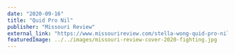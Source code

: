 ```yaml
---
date: "2020-09-16"
title: "Quid Pro Nil"
publisher: "Missouri Review"
external_link: "https://www.missourireview.com/stella-wong-quid-pro-nil/"
featuredImage: ../../images/missouri-review-cover-2020-fighting.jpg
---
```

